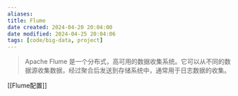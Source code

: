 ```yaml
---
aliases: 
title: Flume
date created: 2024-04-20 20:04:00
date modified: 2024-04-25 20:04:06
tags: [code/big-data, project]
---
```

>Apache Flume 是一个分布式，高可用的数据收集系统。它可以从不同的数据源收集数据，经过聚合后发送到存储系统中，通常用于日志数据的收集。

[[Flume配置]]

